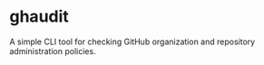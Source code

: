 # ghaudit
A simple CLI tool for checking GitHub organization and repository administration policies.
